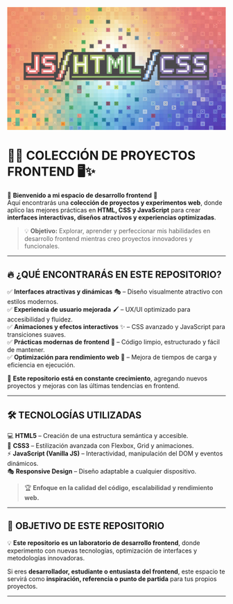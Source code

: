 <img src="baner-js-html-css.jpeg" alt="Mi Banner" width="800">


# 🎨🚀 **COLECCIÓN DE PROYECTOS FRONTEND** 🖥️✨  

🌟 **Bienvenido a mi espacio de desarrollo frontend** 🌟  
Aquí encontrarás una **colección de proyectos y experimentos web**, donde aplico las mejores prácticas en **HTML, CSS y JavaScript** para crear **interfaces interactivas, diseños atractivos y experiencias optimizadas**.  

> 💡 **Objetivo:** Explorar, aprender y perfeccionar mis habilidades en desarrollo frontend mientras creo proyectos innovadores y funcionales.  

---

## 🔥 **¿QUÉ ENCONTRARÁS EN ESTE REPOSITORIO?**  

✅ **Interfaces atractivas y dinámicas** 🎭 – Diseño visualmente atractivo con estilos modernos.  
✅ **Experiencia de usuario mejorada** 🖌️ – UX/UI optimizado para accesibilidad y fluidez.  
✅ **Animaciones y efectos interactivos** ✨ – CSS avanzado y JavaScript para transiciones suaves.  
✅ **Prácticas modernas de frontend** 📌 – Código limpio, estructurado y fácil de mantener.  
✅ **Optimización para rendimiento web** 🚀 – Mejora de tiempos de carga y eficiencia en ejecución.  

🎯 **Este repositorio está en constante crecimiento**, agregando nuevos proyectos y mejoras con las últimas tendencias en frontend.  

---

## 🛠️ **TECNOLOGÍAS UTILIZADAS**  

💻 **HTML5** – Creación de una estructura semántica y accesible.  
🎨 **CSS3** – Estilización avanzada con Flexbox, Grid y animaciones.  
⚡ **JavaScript (Vanilla JS)** – Interactividad, manipulación del DOM y eventos dinámicos.  
🎭 **Responsive Design** – Diseño adaptable a cualquier dispositivo.  

> 🏆 **Enfoque en la calidad del código, escalabilidad y rendimiento web.**  

---

## 🚀 **OBJETIVO DE ESTE REPOSITORIO**  

💡 **Este repositorio es un laboratorio de desarrollo frontend**, donde experimento con nuevas tecnologías, optimización de interfaces y metodologías innovadoras.  

Si eres **desarrollador, estudiante o entusiasta del frontend**, este espacio te servirá como **inspiración, referencia o punto de partida** para tus propios proyectos.  

---
